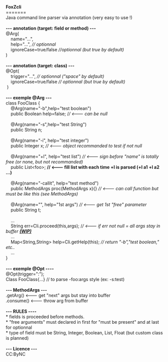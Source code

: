 <html>
  <head>
    <meta content="text/html; charset=utf-8" http-equiv="content-type">
  </head>
  <body><b>FoxZcli</b><br>
    =======<br>
    Java command line parser via annotation (very easy to use !)<br>
    <br>
    <span style="font-weight: bold;">--- annotation (target: field or method)
      ---</span><br>
    @Arg(<br>
    &nbsp;&nbsp;&nbsp; name="...",<br>
    &nbsp;&nbsp;&nbsp; help="...", <span style="font-style: italic;">//
      optionnal </span><br>
    &nbsp;&nbsp;&nbsp; ignoreCase=true/false <span style="font-style: italic;">//optionnal
      (but true by default)</span><br>
    ) <br>
    <span style="font-weight: bold;"><br>
      --- annotation (target: class) --- </span><br>
    @Opt( <br>
    &nbsp;&nbsp;&nbsp; trigger="...", <span style="font-style: italic;">//
      optionnal ("space" by default) </span><br>
    &nbsp;&nbsp;&nbsp; ignoreCase=true/false<span style="font-style: italic;">
      // optionnal (but true by default)</span><br>
    &nbsp;)<br>
    <span style="font-weight: bold;"><br>
      --- exemple @Arg ---</span><br>
    class FooClass {<br>
    &nbsp;&nbsp;&nbsp; @Arg(name="-b",help="test boolean") <br>
    &nbsp;&nbsp;&nbsp; public Boolean help=false; /<span style="font-style: italic;">/
      &lt;--- can be null</span><br>
    <br>
    &nbsp;&nbsp;&nbsp; @Arg(name="-s",help="test String") <br>
    &nbsp;&nbsp;&nbsp; public String n; <br>
    &nbsp;&nbsp;&nbsp; <br>
    &nbsp;&nbsp;&nbsp; @Arg(name="-i", help="test integer")<br>
    &nbsp;&nbsp;&nbsp; public Integer x; <span style="font-style: italic;">//
      &lt;--- object recommanded to test if not null</span><br>
    <br>
    &nbsp;&nbsp;&nbsp; @Arg(name="+l", help="test list") <span style="font-style: italic;">//
      &lt;--- sign before "name" is totally free (or none, but not recommanded)</span><br>
    &nbsp;&nbsp;&nbsp; public List<string>&lt;foo&gt;; <span style="font-weight: bold;">//
        &lt;--- fill list with each time +l is parsed (+l a1 +l a2 ...)</span><br>
      <br>
      &nbsp;&nbsp;&nbsp; @Arg(name="-callit", help="test method") <br>
      &nbsp;&nbsp;&nbsp; public MethodArgs proc(MethodArgs x){} <span style="font-style: italic;">//
        &lt;--- can call function but must be like this (see MethodArgs)</span><br>
      <br>
      &nbsp;&nbsp;&nbsp; @Arg(name="", help="1st args") <span style="font-style: italic;">//
        &lt;--- get 1st "free" parameter</span><br>
      &nbsp;&nbsp;&nbsp; public String t;<br>
      <br>
      &nbsp;&nbsp;&nbsp; ...<br>
      &nbsp;&nbsp;&nbsp; String err=Cli.proceed(this,args); /<span style="font-style: italic;">/
        &lt;--- if err not null = all args stay in buffer <span style="font-weight: bold; text-decoration: underline;">(WIP)</span></span><br>
      &nbsp;&nbsp;&nbsp; ...</string>&nbsp;&nbsp;&nbsp; <br>
    &nbsp;&nbsp;&nbsp; <string>Map&lt;String,String&gt; help=Cli.getHelp(this);
      <span style="font-style: italic;"> // return "-b","test boolean,"
        etc..&nbsp;&nbsp;&nbsp; </span><br>
      &nbsp;&nbsp;&nbsp; ...<br>
      }<br>
      <string, string=""><span style="font-weight: bold;"><br>
          --- exemple @Opt ----</span><br>
        @Opt(trigger=":");<br>
        Class FooClass{...} // to parse -foo:args style (ex: -s:test)<br>
        <br>
        <span style="font-weight: bold;">--- MethodArgs ---</span><br>
        .getArg() &lt;--- get "next" args but stay into buffer <br>
        .consume() &lt;--- throw arg from buffer<br>
        <br>
        <span style="font-weight: bold;">--- RULES ----</span><br>
        * fields is proceeded before methods.<br>
        * "free arguments" must declared in first for "must be present" and at
        last for optionnal<br>
        * type of field must be String, Integer, Boolean, List, Float (but
        custom class is planned)<br>
        <br>
        <span style="font-weight: bold;">--- Licence ---</span><br>
        CC:ByNC<br>
      </string,></string>
  </body>
</html>
